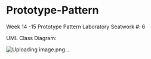 # Prototype-Pattern
Week 14 -15 Prototype Pattern
Laboratory Seatwork #: 6

UML Class Diagram:

![Uploading image.png…]()


